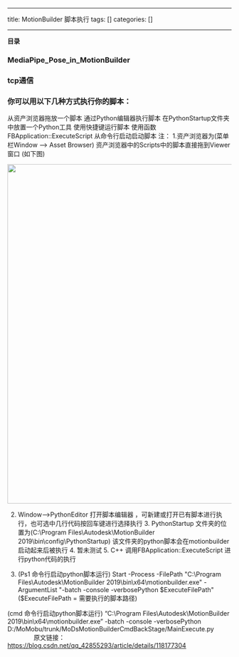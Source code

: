 
--- 
title:  MotionBuilder 脚本执行 
tags: []
categories: [] 

---
**目录**









### MediaPipe_Pose_in_MotionBuilder





### tcp通信





### 你可以用以下几种方式执行你的脚本：

从资产浏览器拖放一个脚本 通过Python编辑器执行脚本 在PythonStartup文件夹中放置一个Python工具 使用快捷键运行脚本 使用函数FBApplication::ExecuteScript 从命令行启动启动脚本 注： 1.资产浏览器为(菜单栏Window —&gt; Asset Browser) 资产浏览器中的Scripts中的脚本直接拖到Viewer窗口 (如下图)

<img alt="" height="762" src="https://img-blog.csdnimg.cn/direct/e1cf3640da0845c5b3ec32f894c9869c.png" width="915">

2. Window—&gt;PythonEditor 打开脚本编辑器 ，可新建或打开已有脚本进行执行，也可选中几行代码按回车键进行选择执行 3. PythonStartup 文件夹的位置为(C:\Program Files\Autodesk\MotionBuilder 2019\bin\config\PythonStartup) 该文件夹的python脚本会在motionbuilder启动起来后被执行 4. 暂未测试 5. C++ 调用FBApplication::ExecuteScript 进行python代码的执行

 6. (Ps1 命令行启动python脚本运行) Start -Process -FilePath "C:\Program Files\Autodesk\MotionBuilder 2019\bin\x64\motionbuilder.exe" -ArgumentList "-batch -console -verbosePython $ExecuteFilePath" ($ExecuteFilePath = 需要执行的脚本路径)

(cmd 命令行启动python脚本运行) “C:\Program Files\Autodesk\MotionBuilder 2019\bin\x64\motionbuilder.exe” -batch -console -verbosePython D:/MoMobu/trunk/MoDsMotionBuilderCmdBackStage/MainExecute.py                          原文链接：https://blog.csdn.net/qq_42855293/article/details/118177304
